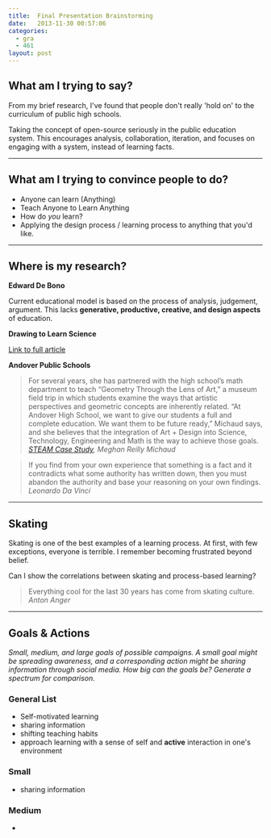 ```yaml
---
title:  Final Presentation Brainstorming
date:   2013-11-30 00:57:06
categories:
  - gra
  - 461
layout: post
---
```


## What am I trying to say?

From my brief research, I've found that people don't really 'hold on' to the curriculum of public high schools.

Taking the concept of open-source seriously in the public education system. This encourages analysis, collaboration, iteration, and focuses on engaging with a system, instead of learning facts. 

---

## What am I trying to convince people to do?

- Anyone can learn (Anything)
- Teach Anyone to Learn Anything
- How do *you* learn?
- Applying the design process / learning process to anything that you'd like.

---

## Where is my research?

**Edward De Bono**

Current educational model is based on the process of analysis, judgement, argument. This lacks **generative, productive, creative, and design aspects** of education.

**Drawing to Learn Science**

[Link to full article](http://www.sciencemag.org/content/333/6046/1096.full)



**Andover Public Schools**

> For several years, she has partnered with the high school’s math department to teach “Geometry Through the Lens of Art,” a museum field trip in which students examine the ways that artistic perspectives and geometric concepts are inherently related. “At Andover High School, we want to give our students a full and complete education. We want them to be future ready,” Michaud says, and she believes that the integration of Art + Design into Science, Technology, Engineering and Math is the way to achieve those goals.
> <cite>[STEAM Case Study](http://stemtosteam.org/case-studies/andover-public-schools/), Meghan Reilly Michaud</cite>



> If you find from your own experience that something is a fact and it contradicts what some authority has written down, then you must abandon the authority and base your reasoning on your own findings.
> <cite>Leonardo Da Vinci</cite>

---

## Skating

Skating is one of the best examples of a learning process. At first, with few exceptions, everyone is terrible. I remember becoming frustrated beyond belief. 

Can I show the correlations between skating and process-based learning? 

> Everything cool for the last 30 years has come from skating culture.
> <cite>Anton Anger</cite>

---

## Goals & Actions

*Small, medium, and large goals of possible campaigns. A small goal might be spreading awareness, and a corresponding action might be sharing information through social media. How big can the goals be? Generate a spectrum for comparison.*

### General List
- Self-motivated learning
- sharing information
- shifting teaching habits
- approach learning with a sense of self and **active** interaction in one's environment

### Small

- sharing information

### Medium

- 

